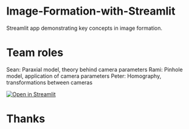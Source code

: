 # Image-Formation-with-Streamlit

Streamlit app demonstrating key concepts in image formation.

# Team roles
Sean: Paraxial model, theory behind camera parameters
Rami: Pinhole model, application of camera parameters
Peter: Homography, transformations between cameras

[![Open in Streamlit](https://static.streamlit.io/badges/streamlit_badge_black_white.svg)](share.streamlit.io/ramidabit/ece278a/main/tutorials/image-formation/main.py)

# Thanks
